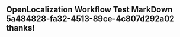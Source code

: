 <properties
ms.topic="hero-topic"
ms.test1="hero-topic"
ms.test2="test"/>

## OpenLocalization Workflow Test MarkDown 5a484828-fa32-4513-89ce-4c807d292a02 thanks!
